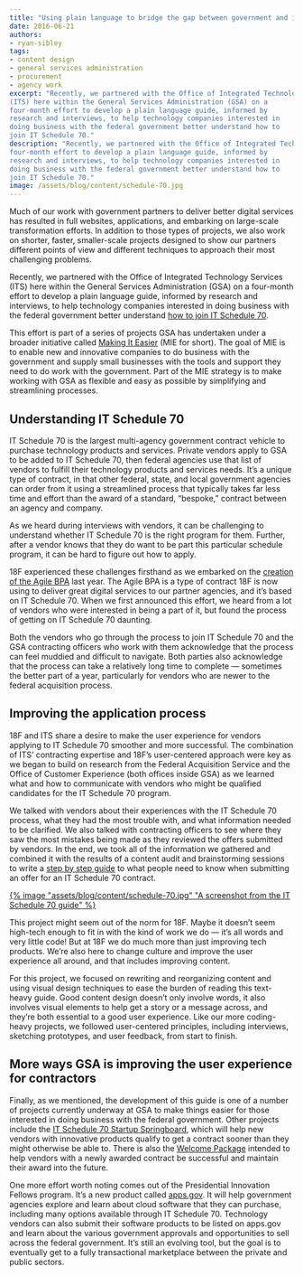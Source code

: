 ```yaml
---
title: "Using plain language to bridge the gap between government and industry"
date: 2016-06-21
authors:
- ryan-sibley
tags:
- content design
- general services administration
- procurement
- agency work
excerpt: "Recently, we partnered with the Office of Integrated Technology Services
(ITS) here within the General Services Administration (GSA) on a
four-month effort to develop a plain language guide, informed by
research and interviews, to help technology companies interested in
doing business with the federal government better understand how to
join IT Schedule 70."
description: "Recently, we partnered with the Office of Integrated Technology Services (ITS) here within the General Services Administration (GSA) on a
four-month effort to develop a plain language guide, informed by
research and interviews, to help technology companies interested in
doing business with the federal government better understand how to
join IT Schedule 70."
image: /assets/blog/content/schedule-70.jpg
---
```


Much of our work with government partners to deliver better digital
services has resulted in full websites, applications, and embarking on
large-scale transformation efforts. In addition to those types of
projects, we also work on shorter, faster, smaller-scale projects
designed to show our partners different points of view and different
techniques to approach their most challenging problems.

Recently, we partnered with the Office of Integrated Technology Services
(ITS) here within the General Services Administration (GSA) on a
four-month effort to develop a plain language guide, informed by
research and interviews, to help technology companies interested in
doing business with the federal government better understand [how to
join IT Schedule 70](http://www.gsa.gov/portal/category/100406).

This effort is part of a series of projects GSA has undertaken under a
broader initiative called [Making It
Easier](http://gsablogs.gsa.gov/gsablog/2016/04/06/gsa-making-it-easier-for-suppliers-to-do-business-with-the-government/)
(MIE for short). The goal of MIE is to enable new and innovative
companies to do business with the government and supply small businesses
with the tools and support they need to do work with the government.
Part of the MIE strategy is to make working with GSA as flexible and
easy as possible by simplifying and streamlining processes.

Understanding IT Schedule 70
----------------------------

IT Schedule 70 is the largest multi-agency government contract vehicle
to purchase technology products and services. Private vendors apply to
GSA to be added to IT Schedule 70, then federal agencies use that list
of vendors to fulfill their technology products and services needs. It’s
a unique type of contract, in that other federal, state, and local
government agencies can order from it using a streamlined process that
typically takes far less time and effort than the award of a standard,
“bespoke,” contract between an agency and company.

As we heard during interviews with vendors, it can be challenging to
understand whether IT Schedule 70 is the right program for them.
Further, after a vendor knows that they do want to be part this
particular schedule program, it can be hard to figure out how to apply.

18F experienced these challenges firsthand as we embarked on the
[creation of the Agile BPA](https://18f.gsa.gov/2015/01/08/creating-a-federal-marketplace-for-agile-delivery-services/)
last year. The Agile BPA is a type of contract 18F is now using to
deliver great digital services to our partner agencies, and it’s based
on IT Schedule 70. When we first announced this effort, we heard from a
lot of vendors who were interested in being a part of it, but found the
process of getting on IT Schedule 70 daunting.

Both the vendors who go through the process to join IT Schedule 70 and
the GSA contracting officers who work with them acknowledge that the
process can feel muddied and difficult to navigate. Both parties also
acknowledge that the process can take a relatively long time to complete
— sometimes the better part of a year, particularly for vendors who are
newer to the federal acquisition process.

Improving the application process
---------------------------------

18F and ITS share a desire to make the user experience for vendors
applying to IT Schedule 70 smoother and more successful. The combination
of ITS’ contracting expertise and 18F’s user-centered approach were key
as we began to build on research from the Federal Acquisition Service
and the Office of Customer Experience (both offices inside GSA) as we
learned what and how to communicate with vendors who might be qualified
candidates for the IT Schedule 70 program.

We talked with vendors about their experiences with the IT Schedule 70
process, what they had the most trouble with, and what information
needed to be clarified. We also talked with contracting officers to see
where they saw the most mistakes being made as they reviewed the offers
submitted by vendors. In the end, we took all of the information we
gathered and combined it with the results of a content audit and
brainstorming sessions to write a [step by step
guide](http://www.gsa.gov/portal/category/100406) to what people need
to know when submitting an offer for an IT Schedule 70 contract.

[{% image "assets/blog/content/schedule-70.jpg" "A screenshot from the IT Schedule 70 guide" %}](http://www.gsa.gov/portal/category/100406)

This project might seem out of the norm for 18F. Maybe it doesn’t seem
high-tech enough to fit in with the kind of work we do — it’s all words
and very little code! But at 18F we do much more than just improving
tech products. We’re also here to change culture and improve the user
experience all around, and that includes improving content.

For this project, we focused on rewriting and reorganizing content and
using visual design techniques to ease the burden of reading this
text-heavy guide. Good content design doesn’t only involve words, it
also involves visual elements to help get a story or a message across,
and they’re both essential to a good user experience. Like our more
coding-heavy projects, we followed user-centered principles, including
interviews, sketching prototypes, and user feedback, from start to
finish.

More ways GSA is improving the user experience for contractors
--------------------------------------------------------------

Finally, as we mentioned, the development of this guide is one of a
number of projects currently underway at GSA to make things easier for
those interested in doing business with the federal government. Other
projects include the [IT Schedule 70 Startup Springboard](http://www.gsa.gov/portal/content/125886), which
will help new vendors with innovative products qualify to get a contract
sooner than they might otherwise be able to. There is also the [Welcome
Package](http://www.gsa.gov/portal/content/121922) intended to help
vendors with a newly awarded contract be successful and maintain their
award into the future.

One more effort worth noting comes out of the Presidential Innovation
Fellows program. It’s a new product called
[apps.gov](https://apps.gov/). It will help government agencies
explore and learn about cloud software that they can purchase, including
many options available through IT Schedule 70. Technology vendors can
also submit their software products to be listed on apps.gov and learn
about the various government approvals and opportunities to sell across
the federal government. It’s still an evolving tool, but the goal is to
eventually get to a fully transactional marketplace between the private
and public sectors.
